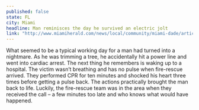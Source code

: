 ```yaml
---
published: false
state: FL
city: Miami
headline: Man reminisces the day he survived an electric jolt
link: "http://www.miamiherald.com/news/local/community/miami-dade/article7737997.html"
---
```



What seemed to be a typical working day for a man had turned into a nightmare. As he was trimming a tree, he accidentally hit a power line and went into cardiac arrest. The next thing he remembers is waking up to a hospital. The victim wasn’t breathing and has no pulse when fire-rescue arrived. They performed CPR for ten minutes and shocked his heart three times before getting a pulse back. The actions practically brought the man back to life. Luckily, the fire-rescue team was in the area when they received the call – a few minutes too late and who knows what would have happened.
